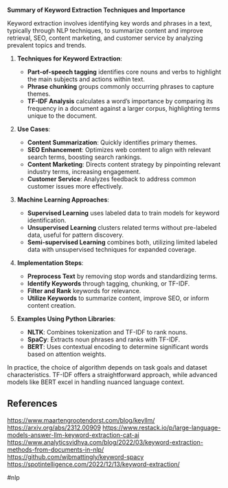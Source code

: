 **Summary of Keyword Extraction Techniques and Importance**

Keyword extraction involves identifying key words and phrases in a text, typically through NLP techniques, to summarize content and improve retrieval, SEO, content marketing, and customer service by analyzing prevalent topics and trends.

1. **Techniques for Keyword Extraction**:
   - **Part-of-speech tagging** identifies core nouns and verbs to highlight the main subjects and actions within text.
   - **Phrase chunking** groups commonly occurring phrases to capture themes.
   - **TF-IDF Analysis** calculates a word’s importance by comparing its frequency in a document against a larger corpus, highlighting terms unique to the document.

2. **Use Cases**:
   - **Content Summarization**: Quickly identifies primary themes.
   - **SEO Enhancement**: Optimizes web content to align with relevant search terms, boosting search rankings.
   - **Content Marketing**: Directs content strategy by pinpointing relevant industry terms, increasing engagement.
   - **Customer Service**: Analyzes feedback to address common customer issues more effectively.

3. **Machine Learning Approaches**:
   - **Supervised Learning** uses labeled data to train models for keyword identification.
   - **Unsupervised Learning** clusters related terms without pre-labeled data, useful for pattern discovery.
   - **Semi-supervised Learning** combines both, utilizing limited labeled data with unsupervised techniques for expanded coverage.

4. **Implementation Steps**:
   - **Preprocess Text** by removing stop words and standardizing terms.
   - **Identify Keywords** through tagging, chunking, or TF-IDF.
   - **Filter and Rank** keywords for relevance.
   - **Utilize Keywords** to summarize content, improve SEO, or inform content creation.

5. **Examples Using Python Libraries**:
   - **NLTK**: Combines tokenization and TF-IDF to rank nouns.
   - **SpaCy**: Extracts noun phrases and ranks with TF-IDF.
   - **BERT**: Uses contextual encoding to determine significant words based on attention weights.

In practice, the choice of algorithm depends on task goals and dataset characteristics. TF-IDF offers a straightforward approach, while advanced models like BERT excel in handling nuanced language context.

## References

https://www.maartengrootendorst.com/blog/keyllm/
https://arxiv.org/abs/2312.00909
https://www.restack.io/p/large-language-models-answer-llm-keyword-extraction-cat-ai
https://www.analyticsvidhya.com/blog/2022/03/keyword-extraction-methods-from-documents-in-nlp/
https://github.com/wjbmattingly/keyword-spacy
https://spotintelligence.com/2022/12/13/keyword-extraction/

<!-- Keywords -->
#nlp
<!-- /Keywords -->
